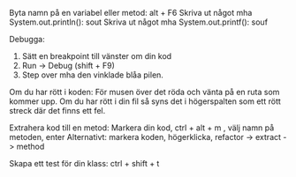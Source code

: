 Byta namn på en variabel eller metod: alt + F6
Skriva ut något mha System.out.println(): sout
Skriva ut något mha System.out.printf(): souf

Debugga:
1) Sätt en breakpoint till vänster om din kod
2) Run -> Debug (shift + F9)
3) Step over mha den vinklade blåa pilen.

Om du har rött i koden:
För musen över det röda och vänta på en ruta som
kommer upp.
Om du har rött i din fil så syns det i högerspalten
som ett rött streck där det finns ett fel.

Extrahera kod till en metod:
Markera din kod, ctrl + alt + m , välj namn på metoden, enter
Alternativt: markera koden, högerklicka, refactor -> extract -> method

Skapa ett test för din klass:
ctrl + shift + t
